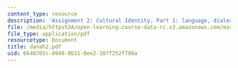```yaml
---
content_type: resource
description: 'Assignment 2: Cultural Identity. Part 1: language, dialects and email'
file: /media/https%3A/open-learning-course-data-rc.s3.amazonaws.com/mas-963-techno-identity-who-we-are-and-how-we-perceive-ourselves-and-others-spring-2002/6640765c49489b310ee2107f252f798a_danah2.pdf
file_type: application/pdf
resourcetype: Document
title: danah2.pdf
uid: 6640765c-4948-9b31-0ee2-107f252f798a
---
```

